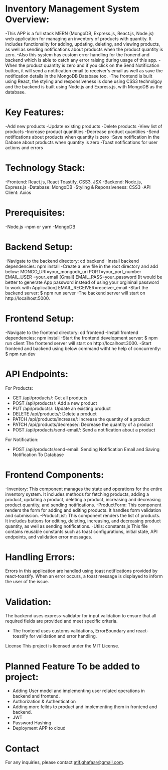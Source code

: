 # Inventory Management System Overview:
-This APP is a full stack MERN (MongoDB, Express.js, React.js, Node.js) web application for managing an inventory of products with quantity. It includes functionality for adding, updating, deleting, and viewing products, as well as sending notifications about products when the product quantity is zero.
-Also this system has custom error handling for the fronend and backend which is able to catch any error raising during usage of this app.
-When the product quantity is zero and if you click on the Send Notification button, it will send a notification email to receiver's email as well as save the notification details in the MongoDB Database too.
-The frontend is built using React, the styling and responsiveness is done using CSS3 technolgoy and the backend is built using Node.js and Express.js, with MongoDB as the database.

# Key Features:
-Add new products
-Update existing products
-Delete products
-View list of products
-Increase product quantities
-Decrease product quantities
-Send notifications about products when quantity is zero
-Save notification in the Dabase about products when quantity is zero 
-Toast notifications for user actions and errors

# Technology Stack:
-Frontend: React.js, React Toastify, CSS3, JSX
-Backend: Node.js, Express.js
-Database: MongoDB
-Styling & Reponsiveness: CSS3
-API Client: Axios

# Prerequisites:
-Node.js
-npm or yarn
-MongoDB

# Backend Setup:
-Navigate to the backend directory:
cd backend
-Install backend dependencies:
npm install
-Create a .env file in the root directory and add below:
MONGO_URI=your_mongodb_uri
PORT=your_port_number
EMAIL_USER =your_email [Gmail]
EMAIL_PASS=your_password [It would be better to generate App password instead of using your orgininal password to work with Application]
EMAIL_RECEIVER=receiver_email
-Start the backend server:
$ npm run server
-The backend server will start on http://localhost:5000.

# Frontend Setup:
-Navigate to the frontend directory:
cd frontend
-Install frontend dependencies:
npm install
-Start the frontend development server:
$ npm run client
The frontend server will start on http://localhost:3000.
-Start frontend and backend using below command witht he help of concurrently:
$ npm run dev

# API Endpoints:
For Products:
- GET /api/products/: Get all products
- POST /api/products/: Add a new product
- PUT /api/products/: Update an existing product
- DELETE /api/products/: Delete a product
- PATCH /api/products/increase/: Increase the quantity of a product
- PATCH /api/products/decrease/: Decrease the quantity of a product
- POST /api/products/send-email/: Send a notification about a product 

For Notification:
- POST /api/products/send-email: Sending Notification Email and Saving Notification To Database

# Frontend Components:
-Inventory:
This component manages the state and operations for the entire inventory system. It includes methods for fetching products, adding a product, updating a product, deleting a product, increasing and decreasing product quantity, and sending notifications.
-ProductForm:
This component renders the form for adding and editing products. It handles form validation and submission.
-ProductList:
This component renders the list of products. It includes buttons for editing, deleting, increasing, and decreasing product quantity, as well as sending notifications.
-Utils:
constants.js
This file contains reusable constants such as toast configurations, initial state, API endpoints, and validation error messages.

# Handling Errors:
Errors in this application are handled using toast notifications provided by react-toastify. When an error occurs, a toast message is displayed to inform the user of the issue.

# Validation:
The backend uses express-validator for input validation to ensure that all required fields are provided and meet specific criteria.
- The frontend uses customs validations, ErrorBoundary and react-toastify for validation and error handling. 

License
This project is licensed under the MIT License.

# Planned Feature To be added to project:
- Adding User model and implementing user related operations in backend and frontend. 
- Authorization & Authentication
- Adding more feilds to product and implementing them in frontend and backend.
- JWT
- Password Hashing
- Deployment APP to cloud

# Contact
For any inquiries, please contact atif.ghafaar@gmail.com. 
